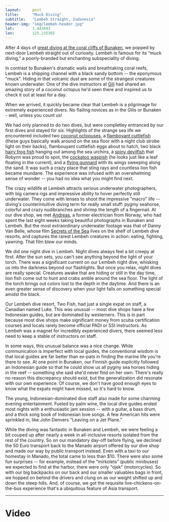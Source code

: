 ```yaml
---
layout: 	post
title:  	"Muck Diving"
subtitle:   "Lembeh Straight, Indonesia"
header-img: "img/lembeh-header.jpg"
lat: 		1.443693
lon: 		125.235365
---
```


After 4 days of [great diving at the coral cliffs of Bunaken](), we popped by next-door Lembeh straight out of curiosity. Lembeh is famous for its “muck diving,” a poorly-branded but enchanting subspeciality of diving. 

In contrast to Bunaken's dramatic walls and breathtaking coral reefs, Lembeh is a shipping channel with a black sandy bottom -- the eponymous "muck". Hiding in that volcanic dust are some of the strangest creatures known underwater. One of the dive instructors at [Gili]() had shared an amazing story of a coconut octopus he'd seen there and inspired us to check it out at least for a day. 

When we arrived, it quickly became clear that Lembeh is a pilgrimage for extremely experienced divers. No flailing novices as in the Gilis or Bunaken - well, unless you count us! 

We had only planned to do two dives, but were completley entranced by our first dives and stayed for six.  Highlights of the strange sea life we encountered included two [coconut octopuses](), a [flamboyant cuttlefish]() (these guys basically walk around on the sea floor with a night club strobe light on their backs), flambouyant cuttlefish eggs about to hatch, two black [hairy frog fish]() hanging out among the sea urchins, a [spiny devilfish]() that Robynn was proud to spot, the [cockatoo waspish]() (he looks just like a leaf floating in the current), and a [flying gunnard]() with its wings sweeping along the sand. It was such a crazy place that sting rays and countless lion fish became mundane. The experience was infused with an overwhelming sense of wonder -- you had no idea what you might find next.

The crazy wildlife at Lembeh attracts serious underwater photographers, with big camera rigs and impressive ability to hover perfectly still underwater. They come with lenses to shoot the impressive "macro" life -- diving's counterintuitive diving term for really small stuff: pygmy seahorse, colorful and crazy nudibranches and shrimp the length of a fingernail. At our dive shop, we met [Andreas](), a former electrician from Norway, who had spent the last eight weeks taking beautiful photographs in Bunaken and Lembeh. But the most extraordinary underwater footage was that of Danny Van Belle, whose film [Secrets of the Sea]() lives on the shelf of Lembeh dive resorts, and captures the rarest Lembeh creatures in action: eating, fighting, yawning. That film blew our minds.

We did one night dive in Lembeh. Night dives always feel a bit creepy at first. After the sun sets, you can't see anything beyond the light of your torch. There was a significant current on our Lembeh night dive, whisking us into the darkness beyond our flashlights. But once you relax, night dives are really special. Creatures awake that are hiding or still in the day time, lion fish come out to hunt and crabs amble around the sea floor. The light of the torch brings out colors lost to the depth in the daytime. And there is an even greater sense of discovery when your light falls on something special amidst the black.

Our Lembeh dive resort, Two Fish, had just a single expat on staff, a Canadian named Luke. This was unusual -- most dive shops have a few Indonesian guides, but are dominated by westerners.  This is in part because most dive shops make significant money from scuba certification courses and locals rarely become official PADI or SSI instructors. As Lembeh was a magnet for incredibly experienced divers, there seemed less need to keep a stable of instructors on staff.

In some ways, this unusual balance was a nice change. While communication is imperfect with local guides, the conventional wisdom is that local guides are far better than ex-pats in finding the marine life you're there to see. At one point in Bunaken, our Finnish guide explicitly followed an Indonesian guide so that he could show us all pygmy sea horses hiding in the reef -- something she said she'd never find on her own. There's really no reason this discrepancy should exist, but the generalization did resonate with our own experience. Of course, we don't have good enough eyes to know what the expats might have missed, so it's hard to know. 

The young, Indonesian-dominated dive staff also made for some charming evening entertainment. Fueled by palm wine, the local dive guides ended most nights with a enthusiastic jam session -- with a guitar, a bass drum, and a thick song book of Indonesian love songs. A few American hits were sprinkled in, like John Denvers “Leaving on a Jet Plane.”

While the diving was fantastic in Bunaken and Lembeh, we were feeling a bit couped up after nearly a week in all-inclusive resorts isolated from the rest of the country. So on our mandatory day-off before flying, we declined the 50 Euro transport back to the Manado airport offered by our dive shop and made our way by public transport instead. Even with a taxi to our homestay in Manado, the total came to less than $10. There were also some fun surprises -- for example, instead of the “mirkolets” (public minibuses) we expected to find at the harbor, there were only "ojek" (motorcycles). So with our big backpacks on our back and our smaller valuables bags in front, we hopped on behind the drivers and clung on as our weight shifted up and down the steep hills. And, of course, we got the requisite live-chickens-on-the-bus experience that's a ubiquitous feature of Asia transport.

---

# Video





